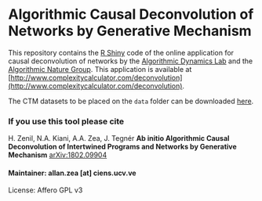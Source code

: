 # Algorithmic Causal Deconvolution of Networks by Generative Mechanism

This repository contains the [R Shiny](https://shiny.rstudio.com/) code of the online application for causal deconvolution of networks by the [Algorithmic Dynamics Lab](https://www.algorithmicdynamics.net/) and the [Algorithmic Nature Group](https://algorithmicnature.org/). This application is available at [http://www.complexitycalculator.com/deconvolution](http://www.complexitycalculator.com/deconvolution).

The CTM datasets to be placed on the `data` folder can be downloaded [here](https://www.dropbox.com/sh/f76m3yb39n0edn9/AADofMJvIrxppmxPdvM9ROxqa?dl=0).

### If you use this tool please cite

H. Zenil, N.A. Kiani, A.A. Zea, J. Tegnér
**Ab initio Algorithmic Causal Deconvolution of Intertwined Programs and Networks by Generative Mechanism**
[arXiv:1802.09904](https://arxiv.org/abs/1802.09904)
 

#### Maintainer: allan.zea [at] ciens.ucv.ve

License: Affero GPL v3
